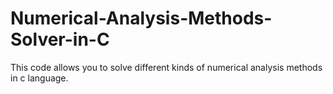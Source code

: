 # Numerical-Analysis-Methods-Solver-in-C
This code allows you to solve different kinds of numerical analysis methods in c language.
